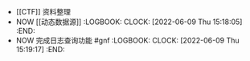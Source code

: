 - [[CTF]] 资料整理
- NOW [[动态数据源]]
  :LOGBOOK:
  CLOCK: [2022-06-09 Thu 15:18:05]
  :END:
- NOW 完成日志查询功能 #gnf
  :LOGBOOK:
  CLOCK: [2022-06-09 Thu 15:19:17]
  :END: